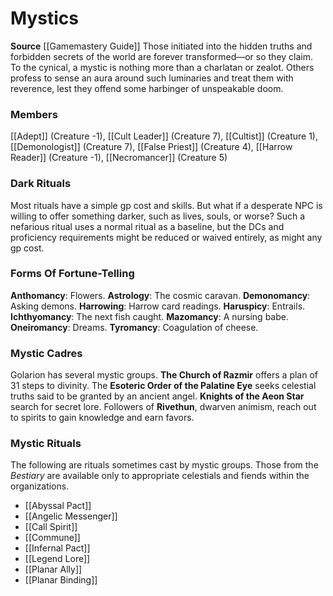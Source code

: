 ﻿---
creature_family: Mystics
id: '191'
name: Mystics
rarity: Common
source: '[[DATABASE/source/Gamemastery Guide|Gamemastery Guide]]'
trait: null
type: Creature Family

---
# Mystics

**Source** [[Gamemastery Guide]]
Those initiated into the hidden truths and forbidden secrets of the world are forever transformed—or so they claim. To the cynical, a mystic is nothing more than a charlatan or zealot. Others profess to sense an aura around such luminaries and treat them with reverence, lest they offend some harbinger of unspeakable doom.

### Members

[[Adept]] (Creature -1), [[Cult Leader]] (Creature 7), [[Cultist]] (Creature 1), [[Demonologist]] (Creature 7), [[False Priest]] (Creature 4), [[Harrow Reader]] (Creature -1), [[Necromancer]] (Creature 5)

###  Dark Rituals

Most rituals have a simple gp cost and skills. But what if a desperate NPC is willing to offer something darker, such as lives, souls, or worse? Such a nefarious ritual uses a normal ritual as a baseline, but the DCs and proficiency requirements might be reduced or waived entirely, as might any gp cost.

###  Forms Of Fortune-Telling

**Anthomancy**: Flowers. 
**Astrology**: The cosmic caravan. 
**Demonomancy**: Asking demons. 
**Harrowing**: Harrow card readings. 
**Haruspicy**: Entrails. 
**Ichthyomancy**: The next fish caught. 
**Mazomancy**: A nursing babe. 
**Oneiromancy**: Dreams. 
**Tyromancy**: Coagulation of cheese.

###  Mystic Cadres

Golarion has several mystic groups. **The Church of Razmir** offers a plan of 31 steps to divinity. The **Esoteric Order of the Palatine Eye** seeks celestial truths said to be granted by an ancient angel. **Knights of the Aeon Star** search for secret lore. Followers of **Rivethun**, dwarven animism, reach out to spirits to gain knowledge and earn favors.

###  Mystic Rituals

The following are rituals sometimes cast by mystic groups. Those from the _Bestiary_ are available only to appropriate celestials and fiends within the organizations.

* [[Abyssal Pact]]
* [[Angelic Messenger]]
* [[Call Spirit]]
* [[Commune]]
* [[Infernal Pact]]
* [[Legend Lore]]
* [[Planar Ally]]
* [[Planar Binding]]